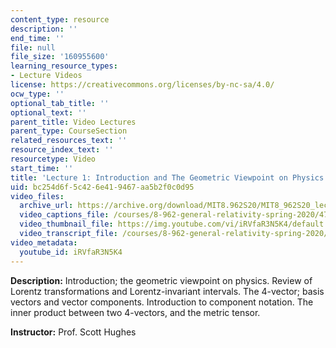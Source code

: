 ```yaml
---
content_type: resource
description: ''
end_time: ''
file: null
file_size: '160955600'
learning_resource_types:
- Lecture Videos
license: https://creativecommons.org/licenses/by-nc-sa/4.0/
ocw_type: ''
optional_tab_title: ''
optional_text: ''
parent_title: Video Lectures
parent_type: CourseSection
related_resources_text: ''
resource_index_text: ''
resourcetype: Video
start_time: ''
title: 'Lecture 1: Introduction and The Geometric Viewpoint on Physics'
uid: bc254d6f-5c42-6e41-9467-aa5b2f0c0d95
video_files:
  archive_url: https://archive.org/download/MIT8.962S20/MIT8_962S20_lec01_300k.mp4
  video_captions_file: /courses/8-962-general-relativity-spring-2020/478db2f1d82b53d69ce71652bda7c901_iRVfaR3N5K4.vtt
  video_thumbnail_file: https://img.youtube.com/vi/iRVfaR3N5K4/default.jpg
  video_transcript_file: /courses/8-962-general-relativity-spring-2020/8ca735e49b2c530959de14bbbd5e06ea_iRVfaR3N5K4.pdf
video_metadata:
  youtube_id: iRVfaR3N5K4
---
```


**Description:** Introduction; the geometric viewpoint on physics. Review of Lorentz transformations and Lorentz-invariant intervals. The 4-vector; basis vectors and vector components. Introduction to component notation. The inner product between two 4-vectors, and the metric tensor.

**Instructor:** Prof. Scott Hughes

